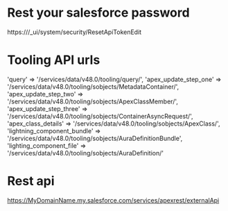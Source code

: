 # Rest your salesforce password
https://<yoursalesforcehostname>/_ui/system/security/ResetApiTokenEdit

# Tooling API urls
'query' => '/services/data/v48.0/tooling/query/',
'apex_update_step_one' => '/services/data/v48.0/tooling/sobjects/MetadataContainer/',
'apex_update_step_two' => '/services/data/v48.0/tooling/sobjects/ApexClassMember/',
'apex_update_step_three' => '/services/data/v48.0/tooling/sobjects/ContainerAsyncRequest/',
'apex_class_details' => '/services/data/v48.0/tooling/sobjects/ApexClass/',
'lightning_component_bundle' => '/services/data/v48.0/tooling/sobjects/AuraDefinitionBundle',
'lighting_component_file' => '/services/data/v48.0/tooling/sobjects/AuraDefinition/'

# Rest api
https://MyDomainName.my.salesforce.com/services/apexrest/externalApi